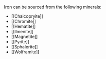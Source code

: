 Iron can be sourced from the following minerals:
- [[Chalcopryite]]
- [[Chromite]]
- [[Hematite]]
- [[Ilmenite]]
- [[Magnetite]]
- [[Pyrite]]
- [[Sphalerite]]
- [[Wolframite]]